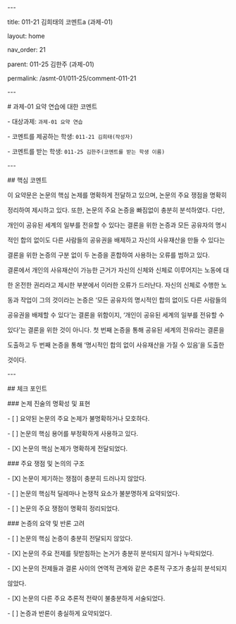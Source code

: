 ﻿<a name="br1"></a> 

\---

title: 011-21 김희태의 코멘트a (과제-01)

layout: home

nav\_order: 21

parent: 011-25 김한주 (과제-01)

permalink: /asmt-01/011-25/comment-011-21

\---

\# 과제-01 요약 연습에 대한 코멘트

\- 대상과제: `과제-01 요약 연습`

\- 코멘트를 제공하는 학생: `011-21 김희태(작성자)`

\- 코멘트를 받는 학생: `011-25 김한주(코멘트를 받는 학생 이름)`

\---

\## 핵심 코멘트

이 요약문은 논문의 핵심 논제를 명확하게 전달하고 있으며, 논문의 주요 쟁점을 명확히

정리하여 제시하고 있다. 또한, 논문의 주요 논증을 빠짐없이 충분히 분석하였다. 다만,

개인이 공유된 세계의 일부를 전유할 수 있다는 결론을 위한 논증과 모든 공유자의 명시

적인 합의 없이도 다른 사람들의 공유권을 배제하고 자신의 사유재산을 만들 수 있다는

결론을 위한 논증의 구분 없이 두 논증을 혼합하여 사용하는 오류를 범하고 있다.

결론에서 개인의 사유재산이 가능한 근거가 자신의 신체와 신체로 이루어지는 노동에 대

한 온전한 권리라고 제시한 부분에서 이러한 오류가 드러난다. 자신의 신체로 수행한 노

동과 작업이 그의 것이라는 논증은 ‘모든 공유자의 명시적인 합의 없이도 다른 사람들의

공유권을 배제할 수 있다’는 결론을 위함이지, ‘개인이 공유된 세계의 일부를 전유할 수

있다’는 결론을 위한 것이 아니다. 첫 번째 논증을 통해 공유된 세계의 전유라는 결론을



<a name="br2"></a> 

도출하고 두 번째 논증을 통해 ‘명시적인 합의 없이 사유재산을 가질 수 있음’을 도출한

것이다.

\---

\## 체크 포인트

\### 논제 진술의 명확성 및 표현

\- [ ] 요약된 논문의 주요 논제가 불명확하거나 모호하다.

\- [ ] 논문의 핵심 용어를 부정확하게 사용하고 있다.

\- [X] 논문의 핵심 논제가 명확하게 전달되었다.

\### 주요 쟁점 및 논의의 구조

\- [X] 논문이 제기하는 쟁점이 충분히 드러나지 않았다.

\- [ ] 논문의 핵심적 딜레마나 논쟁적 요소가 불분명하게 요약되었다.

\- [ ] 논문의 주요 쟁점이 명확히 정리되었다.

\### 논증의 요약 및 반론 고려

\- [ ] 논문의 핵심 논증이 충분히 전달되지 않았다.

\- [X] 논문의 주요 전제를 뒷받침하는 논거가 충분히 분석되지 않거나 누락되었다.

\- [X] 논문의 전제들과 결론 사이의 연역적 관계와 같은 추론적 구조가 충실히 분석되지

않았다.

\- [X] 논문의 다른 주요 추론적 전략이 불충분하게 서술되었다.

\- [ ] 논증과 반론이 충실하게 요약되었다.


